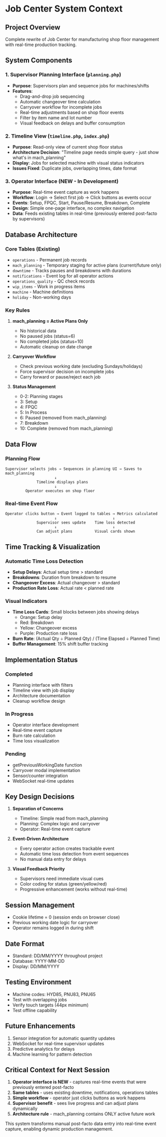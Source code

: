 # Job Center System Context

## Project Overview
Complete rewrite of Job Center for manufacturing shop floor management with real-time production tracking.

## System Components

### 1. Supervisor Planning Interface (`planning.php`)
- **Purpose**: Supervisors plan and sequence jobs for machines/shifts
- **Features**:
  - Drag-and-drop job sequencing
  - Automatic changeover time calculation
  - Carryover workflow for incomplete jobs
  - Real-time adjustments based on shop floor events
  - Filter by item name and lot number
  - Visual feedback on delays and buffer consumption

### 2. Timeline View (`timeline.php`, `index.php`)
- **Purpose**: Read-only view of current shop floor status
- **Architecture Decision**: "Timeline page needs simple query - just show what's in mach_planning"
- **Display**: Jobs for selected machine with visual status indicators
- **Issues Fixed**: Duplicate jobs, overlapping times, date format

### 3. Operator Interface (NEW - In Development)
- **Purpose**: Real-time event capture as work happens
- **Workflow**: Login → Select first job → Click buttons as events occur
- **Events**: Setup, FPQC, Start, Pause/Resume, Breakdown, Complete
- **Design**: Simple one-page interface, no complex navigation
- **Data**: Feeds existing tables in real-time (previously entered post-facto by supervisors)

## Database Architecture

### Core Tables (Existing)
- `operations` - Permanent job records
- `mach_planning` - Temporary staging for active plans (current/future only)
- `downtime` - Tracks pauses and breakdowns with durations
- `notifications` - Event log for all operator actions
- `operations_quality` - QC check records
- `wip_items` - Work in progress items
- `machine` - Machine definitions
- `holiday` - Non-working days

### Key Rules
1. **mach_planning = Active Plans Only**
   - No historical data
   - No paused jobs (status=6)
   - No completed jobs (status=10)
   - Automatic cleanup on date change

2. **Carryover Workflow**
   - Check previous working date (excluding Sundays/holidays)
   - Force supervisor decision on incomplete jobs
   - Carry forward or pause/reject each job

3. **Status Management**
   - 0-2: Planning stages
   - 3: Setup
   - 4: FPQC
   - 5: In Process
   - 6: Paused (removed from mach_planning)
   - 7: Breakdown
   - 10: Complete (removed from mach_planning)

## Data Flow

### Planning Flow
```
Supervisor selects jobs → Sequences in planning UI → Saves to mach_planning
                      ↓
              Timeline displays plans
                      ↓
         Operator executes on shop floor
```

### Real-time Event Flow
```
Operator clicks button → Event logged to tables → Metrics calculated
                      ↓                         ↓
              Supervisor sees update    Time loss detected
                      ↓                         ↓
              Can adjust plans          Visual cards shown
```

## Time Tracking & Visualization

### Automatic Time Loss Detection
- **Setup Delays**: Actual setup time > standard
- **Breakdowns**: Duration from breakdown to resume
- **Changeover Excess**: Actual changeover > standard
- **Production Rate Loss**: Actual rate < planned rate

### Visual Indicators
- **Time Loss Cards**: Small blocks between jobs showing delays
  - Orange: Setup delay
  - Red: Breakdown
  - Yellow: Changeover excess
  - Purple: Production rate loss
- **Burn Rate**: (Actual Qty ÷ Planned Qty) / (Time Elapsed ÷ Planned Time)
- **Buffer Management**: 15% shift buffer tracking

## Implementation Status

### Completed
- Planning interface with filters
- Timeline view with job display
- Architecture documentation
- Cleanup workflow design

### In Progress
- Operator interface development
- Real-time event capture
- Burn rate calculation
- Time loss visualization

### Pending
- getPreviousWorkingDate function
- Carryover modal implementation
- Sensor/counter integration
- WebSocket real-time updates

## Key Design Decisions

1. **Separation of Concerns**
   - Timeline: Simple read from mach_planning
   - Planning: Complex logic and carryover
   - Operator: Real-time event capture

2. **Event-Driven Architecture**
   - Every operator action creates trackable event
   - Automatic time loss detection from event sequences
   - No manual data entry for delays

3. **Visual Feedback Priority**
   - Supervisors need immediate visual cues
   - Color coding for status (green/yellow/red)
   - Progressive enhancement (works without real-time)

## Session Management
- Cookie lifetime = 0 (session ends on browser close)
- Previous working date logic for carryover
- Operator remains logged in during shift

## Date Format
- Standard: DD/MM/YYYY throughout project
- Database: YYYY-MM-DD
- Display: DD/MM/YYYY

## Testing Environment
- Machine codes: HYD85, PNU83, PNU65
- Test with overlapping jobs
- Verify touch targets (44px minimum)
- Test offline capability

## Future Enhancements
1. Sensor integration for automatic quantity updates
2. WebSocket for real-time supervisor updates
3. Predictive analytics for delays
4. Machine learning for pattern detection

## Critical Context for Next Session
1. **Operator interface is NEW** - captures real-time events that were previously entered post-facto
2. **Same tables** - uses existing downtime, notifications, operations tables
3. **Simple workflow** - operator just clicks buttons as work happens
4. **Supervisor benefit** - sees live progress and can adjust plans dynamically
5. **Architecture rule** - mach_planning contains ONLY active future work

This system transforms manual post-facto data entry into real-time event capture, enabling dynamic production management.